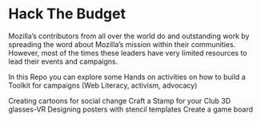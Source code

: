 # Hack The Budget

Mozilla’s contributors from all over the world do and outstanding work by spreading the word about Mozilla’s mission within their communities. However, most of the times these leaders have very limited resources to lead their events and campaigns.

In this Repo you can explore some Hands on activities on how to build a Toolkit for campaigns (Web Literacy, activism, advocacy)

Creating cartoons for social change
Craft a Stamp for your Club
3D glasses-VR
Designing posters with stencil templates
Create a game board

